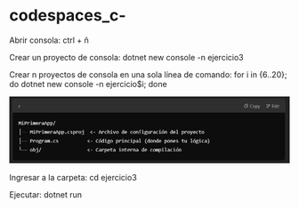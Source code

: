 # codespaces_c-

Abrir consola:
ctrl + ñ

Crear un proyecto de consola:
dotnet new console -n ejercicio3

Crear n proyectos de consola en una sola línea de comando:
for i in {6..20}; do dotnet new console -n ejercicio$i; done

![alt text](/readme-info/image.png)

Ingresar a la carpeta:
cd ejercicio3

Ejecutar:
dotnet run